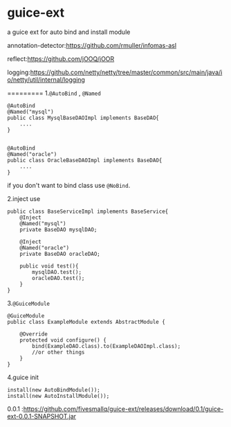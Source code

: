 guice-ext
=========
a guice ext for auto bind and install module

annotation-detector:https://github.com/rmuller/infomas-asl

reflect:https://github.com/jOOQ/jOOR

logging:https://github.com/netty/netty/tree/master/common/src/main/java/io/netty/util/internal/logging

=========
1.``@AutoBind`` , ``@Named`` 
````
@AutoBind
@Named("mysql")
public class MysqlBaseDAOImpl implements BaseDAO{
	....
}


@AutoBind
@Named("oracle")
public class OracleBaseDAOImpl implements BaseDAO{
	....
}

````
if you don't want to bind class use ``@NoBind``.

2.inject use
````
public class BaseServiceImpl implements BaseService{
	@Inject
	@Named("mysql")
	private BaseDAO mysqlDAO;
	
	@Inject
	@Named("oracle")
	private BaseDAO oracleDAO;
	
	public void test(){
		mysqlDAO.test();
		oracleDAO.test();
	}
}
````
3.``@GuiceModule``
````
@GuiceModule
public class ExampleModule extends AbstractModule {

	@Override
	protected void configure() {
		bind(ExampleDAO.class).to(ExampleDAOImpl.class);
		//or other things
	}
}
````
4.guice init 
````
install(new AutoBindModule());
install(new AutoInstallModule());
````

0.0.1 :https://github.com/fivesmallq/guice-ext/releases/download/0.1/guice-ext-0.0.1-SNAPSHOT.jar
